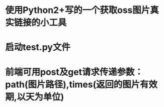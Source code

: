 # 使用Python2+写的一个获取oss图片真实链接的小工具
# 启动test.py文件
# 前端可用post及get请求传递参数：path(图片路径),times(返回的图片有效期,以天为单位)
